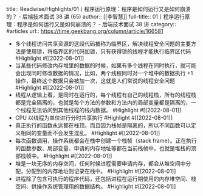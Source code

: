 title:: Readwise/Highlights/01丨程序运行原理：程序是如何运行又是如何崩溃的？ - 后端技术面试 38 讲 (65)
author:: [[李智慧]]
full-title:: 01丨程序运行原理：程序是如何运行又是如何崩溃的？ - 后端技术面试 38 讲
category:: #articles
url:: https://time.geekbang.org/column/article/166581

- 多个线程访问共享资源的这段代码被称为临界区，解决线程安全问题的主要方法是使用锁，将临界区的代码加锁，只有获得锁的线程才能执行临界区代码 #Highlight #[[2022-08-01]]
- 当某些代码修改内存堆里的数据的时候，如果有多个线程在同时执行，就可能会出现同时修改数据的情况，比如，两个线程同时对一个堆中的数据执行 +1 操作，最终这个数据只会被加一次，这就是人们常说的线程安全问题 #Highlight #[[2022-08-01]]
- 线程从逻辑上看，是同时在运行的，每个线程有自己的线程栈，所有的线程栈都是完全隔离的，也就是每个方法的参数和方法内的局部变量都是隔离的，一个线程无法访问到其他线程的栈内数据。 #Highlight #[[2022-08-01]]
- CPU 以线程为单位进行分时共享执行 #Highlight #[[2022-08-01]]
- 真正执行的函数永远都在栈顶。而且因为栈帧是隔离的，所以不同函数可以定义相同的变量而不会发生混乱。 #Highlight #[[2022-08-01]]
- 每次函数调用，操作系统都会在栈中创建一个栈帧（stack frame）。正在执行的函数参数、局部变量、申请的内存地址等都在当前栈帧中，也就是堆栈的顶部栈帧中。 #Highlight #[[2022-08-01]]
- 堆是一块无序的内存空间，任何时候进程需要申请内存，都会从堆空间中分配，分配到的内存地址则记录在栈中。 #Highlight #[[2022-08-01]]
- 进程除了包含可执行的程序代码，还包括进程在运行期使用的内存堆空间、栈空间、供操作系统管理用的数据结构。 #Highlight #[[2022-08-01]]